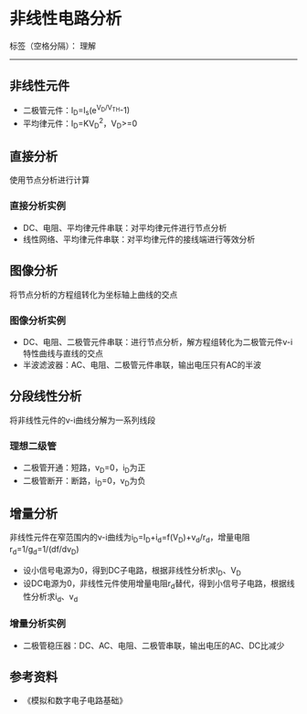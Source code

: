 # 非线性电路分析

标签（空格分隔）： 理解

---

## 非线性元件

* 二极管元件：I<sub>D</sub>=I<sub>s</sub>(e<sup>V<sub>D</sub>/V<sub>TH</sub></sup>-1)
* 平均律元件：I<sub>D</sub>=KV<sub>D</sub><sup>2</sup>，V<sub>D</sub>>=0

## 直接分析

使用节点分析进行计算

### 直接分析实例

* DC、电阻、平均律元件串联：对平均律元件进行节点分析
* 线性网络、平均律元件串联：对平均律元件的接线端进行等效分析

## 图像分析

将节点分析的方程组转化为坐标轴上曲线的交点

### 图像分析实例

* DC、电阻、二极管元件串联：进行节点分析，解方程组转化为二极管元件v-i特性曲线与直线的交点
* 半波滤波器：AC、电阻、二极管元件串联，输出电压只有AC的半波

## 分段线性分析

将非线性元件的v-i曲线分解为一系列线段

### 理想二级管

* 二极管开通：短路，v<sub>D</sub>=0，i<sub>D</sub>为正
* 二极管断开：断路，i<sub>D</sub>=0，v<sub>D</sub>为负

## 增量分析

非线性元件在窄范围内的v-i曲线为i<sub>D</sub>=I<sub>D</sub>+i<sub>d</sub>=f(V<sub>D</sub>)+v<sub>d</sub>/r<sub>d</sub>，增量电阻r<sub>d</sub>=1/g<sub>d</sub>=1/(df/dv<sub>D</sub>)

* 设小信号电源为0，得到DC子电路，根据非线性分析求I<sub>D</sub>、V<sub>D</sub>
* 设DC电源为0，非线性元件使用增量电阻r<sub>d</sub>替代，得到小信号子电路，根据线性分析求i<sub>d</sub>、v<sub>d</sub>

### 增量分析实例

* 二极管稳压器：DC、AC、电阻、二极管串联，输出电压的AC、DC比减少

## 参考资料

* 《模拟和数字电子电路基础》

